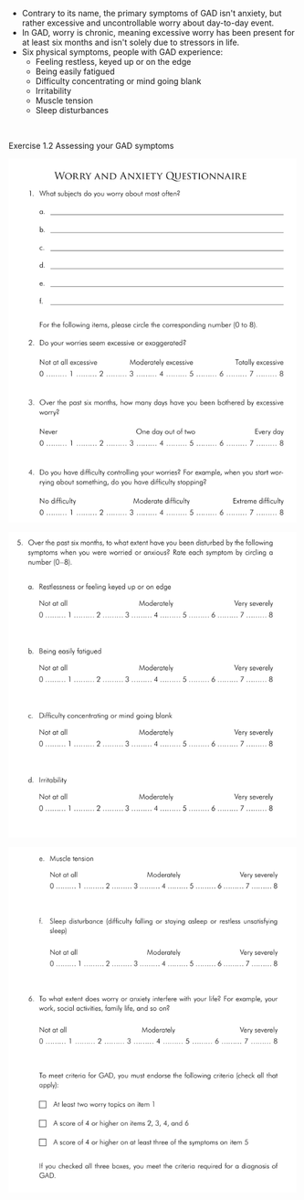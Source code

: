 - Contrary to its name, the primary symptoms of GAD isn't anxiety, but rather excessive and uncontrollable worry about day-to-day event.
- In GAD, worry is chronic, meaning excessive worry has been present for at least six months and isn't solely due to stressors in life.
- Six physical symptoms, people with GAD experience:
    - Feeling restless, keyed up or on the edge
    - Being easily fatigued
    - Difficulty concentrating or mind going blank
    - Irritability
    - Muscle tension
    - Sleep disturbances

&nbsp;

Exercise 1.2 Assessing your GAD symptoms

![bba9dfbe9b1e4a0448c01ba430ebaa05.png](../_resources/bba9dfbe9b1e4a0448c01ba430ebaa05-4.png)

![856c390303dffeb6122a62cc007d38b8.png](../_resources/856c390303dffeb6122a62cc007d38b8-4.png)

![39a742dcc3a6860a0c42e7b8bfe24167.png](../_resources/39a742dcc3a6860a0c42e7b8bfe24167-4.png)

&nbsp;